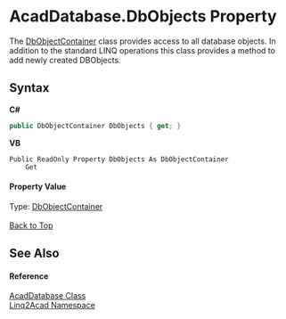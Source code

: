 # AcadDatabase.DbObjects Property 
 

The <a href="T_Linq2Acad_DbObjectContainer.md#DbObjectContainer-Class">DbObjectContainer</a> class provides access to all database objects. In addition to the standard LINQ operations this class provides a method to add newly created DBObjects.

## Syntax

**C#**<br />
``` C#
public DbObjectContainer DbObjects { get; }
```

**VB**<br />
``` VB
Public ReadOnly Property DbObjects As DbObjectContainer
	Get
```


#### Property Value
Type: <a href="T_Linq2Acad_DbObjectContainer.md#DbObjectContainer-Class">DbObjectContainer</a>
<br/><br/><a href="#AcadDatabaseDbObjects-Property">Back to Top</a>

## See Also


#### Reference
<a href="T_Linq2Acad_AcadDatabase.md#AcadDatabase-Class">AcadDatabase Class</a><br /><a href="N_Linq2Acad.md#Linq2Acad-Namespace">Linq2Acad Namespace</a><br />
